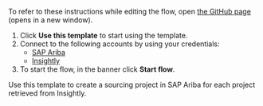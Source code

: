 To refer to these instructions while editing the flow, open [the GitHub page](https://github.com/ot4i/app-connect-templates/blob/main/resources/markdown/Create%20a%20sourcing%20project%20in%20SAP%20Ariba%20for%20each%20project%20retrieved%20from%20Insightly_instructions.md) (opens in a new window).

1. Click **Use this template** to start using the template.
2. Connect to the following accounts by using your credentials:
   - [SAP Ariba](https://ibm.biz/acsapariba)
   - [Insightly](https://ibm.biz/acinsightly)
3. To start the flow, in the banner click **Start flow**.

Use this template to create a sourcing project in SAP Ariba for each project retrieved from Insightly.
